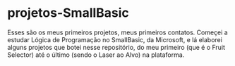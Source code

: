 # projetos-SmallBasic
Esses são os meus primeiros projetos, meus primeiros contatos. Começei a estudar Lógica de Programação no SmallBasic, da Microsoft, e lá elaborei alguns projetos que botei nesse repositório, do meu primeiro (que é o Fruit Selector) até o último (sendo o Laser ao Alvo) na plataforma.
